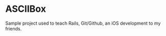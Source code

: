 ASCIIBox
========

Sample project used to teach Rails, Git/Github, an iOS development to my friends.
